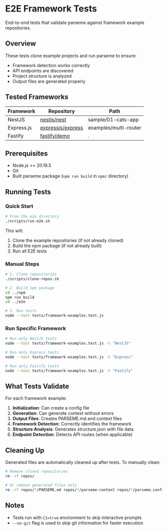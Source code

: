 # E2E Framework Tests

End-to-end tests that validate parseme against framework example repositories.

## Overview

These tests clone example projects and run parseme to ensure:
- Framework detection works correctly
- API endpoints are discovered
- Project structure is analyzed
- Output files are generated properly

## Tested Frameworks

| Framework | Repository | Path |
|-----------|------------|------|
| NestJS | [nestjs/nest](https://github.com/nestjs/nest) | sample/01-cats-app |
| Express.js | [expressjs/express](https://github.com/expressjs/express) | examples/multi-router |
| Fastify | [fastify/demo](https://github.com/fastify/demo) | . |

## Prerequisites

- Node.js >= 20.19.5
- Git
- Built parseme package (`npm run build` in `npm/` directory)

## Running Tests

### Quick Start

```bash
# From the e2e directory
./scripts/run-e2e.sh
```

This will:
1. Clone the example repositories (if not already cloned)
2. Build the npm package (if not already built)
3. Run all E2E tests

### Manual Steps

```bash
# 1. Clone repositories
./scripts/clone-repos.sh

# 2. Build npm package
cd ../npm
npm run build
cd ../e2e

# 3. Run tests
node --test tests/framework-examples.test.js
```

### Run Specific Framework

```bash
# Run only NestJS tests
node --test tests/framework-examples.test.js -t "NestJS"

# Run only Express tests
node --test tests/framework-examples.test.js -t "Express"

# Run only Fastify tests
node --test tests/framework-examples.test.js -t "Fastify"
```

## What Tests Validate

For each framework example:

1. **Initialization**: Can create a config file
2. **Generation**: Can generate context without errors
3. **Output Files**: Creates PARSEME.md and context files
4. **Framework Detection**: Correctly identifies the framework
5. **Structure Analysis**: Generates structure.json with file data
6. **Endpoint Detection**: Detects API routes (when applicable)

## Cleaning Up

Generated files are automatically cleaned up after tests. To manually clean:

```bash
# Remove cloned repositories
rm -rf repos/

# Or remove generated files only
rm -rf repos/*/PARSEME.md repos/*/parseme-context repos/*/parseme.config.json
```
## Notes

- Tests run with `CI=true` environment to skip interactive prompts
- `--no-git` flag is used to skip git information for faster execution
